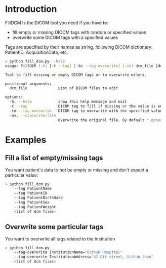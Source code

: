 # Introduction

FillDCM is the DICOM tool you need if you have to:
- fill empty or missing DICOM tags with random or specified values
- overwrite some DICOM tags with a specified values

Tags are specified by their names as string, following DICOM dictionary: PatientID, AcquisitionData, etc.

```sh
> python fill_dcm.py --help
usage: FillDCM [-h] [-t --tag] [-to --tag-overwrite] [-ov] dcm_file [dcm_file ...]

Tool to fill missing or empty DICOM tags or to overwrite others.

positional arguments:
  dcm_file              List of DICOM files to edit

options:
  -h, --help            show this help message and exit
  -t --tag              DICOM tag to fill if missing or the value is empty or undefined. Tag specification: <Tag name as a string>[=<value>]
  -to --tag-overwrite   DICOM tag to overwrite with the specified value. Tags specification: <Tag name as a string>=<value>
  -ov, --overwrite-file
                        Overwrite the original file. By default "_generated" is appended the the original filename and a new file is created.
```

# Examples

## Fill a list of empty/missing tags

You want patient's data to not be empty or missing and don't expect a particular value:
```sh
> python fill_dcm.py 
    --tag PatientName 
    --tag PatientID 
    --tag PatientBirthDate 
    --tag PatientSex
    --tag PatientWeight 
    <list of dcm files>

```

## Overwrite some particular tags

You want to overwrite all tags related to the Institution
```sh
> python fill_dcm.py 
    --tag-overwrite InstitutionName="Github Hospital" 
    --tag-overwrite InstitutionAddress="42 Git street, Github town" 
    <list of dcm files>

```

